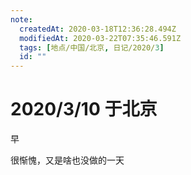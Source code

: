 ```yaml
---
note:
  createdAt: 2020-03-18T12:36:28.494Z
  modifiedAt: 2020-03-22T07:35:46.591Z
  tags: [地点/中国/北京, 日记/2020/3]
  id: ""
---
```


# 2020/3/10 于北京

<!-- @timer "date":"Tue Mar 10 2020 09:14:22 GMT+0800 (CST) -->

早

<!-- @timer "date":"Tue Mar 10 2020 18:36:14 GMT+0800 (CST)","duration":"about 9 hours -->

很惭愧，又是啥也没做的一天

